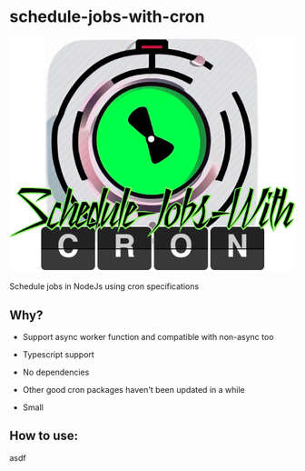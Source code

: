 # schedule-jobs-with-cron

<img title="" src="README-assets/c9aff62393369ca4e241934df63ffef0ff9cd342.png" alt="" data-align="center">

Schedule jobs in NodeJs using cron specifications

## Why?

- Support async worker function and compatible with non-async too

- Typescript support

- No dependencies

- Other good cron packages haven't been updated in a while

- Small

## How to use:

asdf
